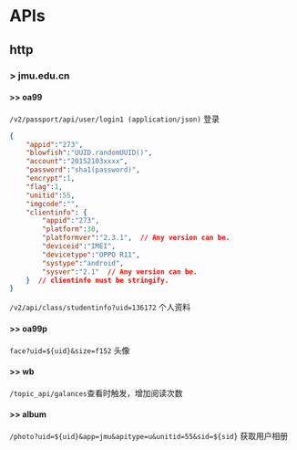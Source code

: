 # APIs
## http
### > jmu.edu.cn
#### >> oa99
`/v2/passport/api/user/login1 (application/json)` 登录
```JSON
{
    "appid":"273",
    "blowfish":"UUID.randomUUID()",
    "account":"20152103xxxx",
    "password":"sha1(password)",
    "encrypt":1,
    "flag":1,
    "unitid":55,
    "imgcode":"",
    "clientinfo": {
        "appid":"273",
        "platform":30,
        "platformver":"2.3.1",  // Any version can be.
        "deviceid":"IMEI",
        "devicetype":"OPPO R11",
        "systype":"android",
        "sysver":"2.1"  // Any version can be.
    }  // clientinfo must be stringify.
}
```
`/v2/api/class/studentinfo?uid=136172` 个人资料

#### >> oa99p
`face?uid=${uid}&size=f152` 头像

#### >> wb
`/topic_api/galances`查看时触发，增加阅读次数

#### >> album
`/photo?uid=${uid}&app=jmu&apitype=u&unitid=55&sid=${sid}` 获取用户相册